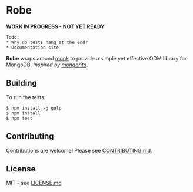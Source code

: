 # Robe

**WORK IN PROGRESS - NOT YET READY**

```
Todo:
* Why do tests hang at the end?
* Documentation site
```

**Robe** wraps around [monk](https://github.com/Automattic/monk) to provide a 
simple yet effective ODM library for MongoDB. _Inspired by [mongorito](http://mongorito.com/)_.

## Building

To run the tests:

    $ npm install -g gulp
    $ npm install
    $ npm test

## Contributing

Contributions are welcome! Please see [CONTRIBUTING.md](https://github.com/hiddentao/robe/blob/master/CONTRIBUTING.md).

## License

MIT - see [LICENSE.md](https://github.com/hiddentao/robe/blob/master/LICENSE.md)

